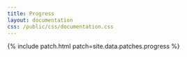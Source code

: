 ```yaml
---
title: Progress
layout: documentation
css: /public/css/documentation.css
---
```


{% include patch.html patch=site.data.patches.progress %}
